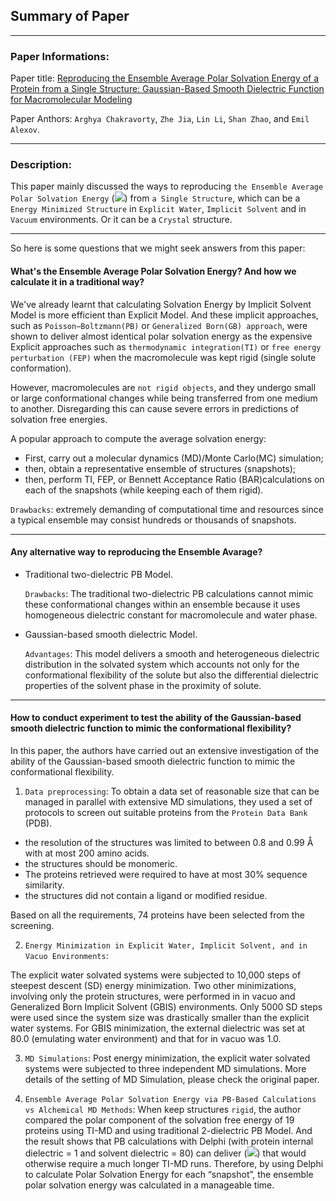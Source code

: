 
## Summary of Paper 



----
### Paper Informations:

Paper title: [Reproducing the Ensemble Average Polar Solvation Energy of a Protein from a Single Structure: Gaussian-Based Smooth Dielectric Function for Macromolecular Modeling](http://szhao.people.ua.edu/uploads/9/0/8/4/90844682/jctc18.pdf)

Paper Anthors: `Arghya Chakravorty`, `Zhe Jia`, `Lin Li`, `Shan Zhao`, and `Emil Alexov`.

-----

### Description:


This paper mainly discussed the ways to reproducing  `the Ensemble Average Polar Solvation Energy`
(<img src="https://render.githubusercontent.com/render/math?math=\Delta G^{Sol}_{pol}">) from `a Single Structure`, which can be 
a `Energy Minimized Structure` in `Explicit Water`, `Implicit Solvent` and in `Vacuum` environments. Or it can be a `Crystal` structure.

*****

So here is some questions that we might seek answers from this paper:

####  What's the Ensemble Average Polar Solvation Energy? And how we calculate it in a traditional way?

We've already learnt that calculating Solvation Energy by Implicit Solvent Model is more efficient than Explicit Model. And these implicit approaches, such as `Poisson−Boltzmann(PB)` or `Generalized Born(GB) approach`, were shown to deliver almost identical polar solvation energy as the expensive Explicit approaches such as `thermodynamic integration(TI)` or `free energy perturbation (FEP)` when the macromolecule was kept rigid (single solute conformation). 

However, macromolecules are `not rigid objects`, and they undergo small or large conformational changes while being transferred from one medium to another. Disregarding this can cause severe errors in predictions of solvation free energies.

A popular approach to compute the average solvation energy:  

- First, carry out a molecular dynamics (MD)/Monte Carlo(MC) simulation;
- then, obtain a representative ensemble of structures (snapshots); 
- then, perform TI, FEP, or Bennett Acceptance Ratio (BAR)calculations on each of the snapshots (while keeping each of them rigid).

`Drawbacks`: extremely demanding of computational time and resources since a typical ensemble may consist hundreds or thousands of snapshots.

***

####  Any alternative way to reproducing the Ensemble Avarage?
- Traditional two-dielectric PB Model.

  `Drawbacks`: The traditional two-dielectric PB calculations cannot mimic these conformational changes within an ensemble because it uses homogeneous dielectric constant for macromolecule and water phase.
  
- Gaussian-based smooth dielectric Model.
  
  `Advantages`: This model delivers a smooth and heterogeneous dielectric distribution in the solvated system which accounts not only for the conformational flexibility of the solute but also the differential dielectric properties of the solvent phase in the proximity of solute. 
  
***

####  How to conduct experiment to test the ability of the Gaussian-based smooth dielectric function to mimic the conformational flexibility?

In this paper, the authors have carried out an extensive investigation of the ability of the Gaussian-based smooth dielectric function to mimic the conformational flexibility.

1. `Data preprocessing`: To obtain a data set of reasonable size that can be managed in parallel with extensive MD simulations,  they used a set of protocols to screen out suitable proteins from the `Protein Data Bank` (PDB).

- the resolution of the structures was limited to between 0.8 and 0.99 Å with at most 200 amino acids.
- the structures should be monomeric.
- The proteins retrieved were required to have at most 30% sequence similarity.
- the structures did not contain a ligand or modified residue.

Based on all the requirements, 74 proteins have been selected from the screening.

 2. `Energy Minimization in Explicit Water, Implicit Solvent, and in Vacuo Environments`:
 
 The explicit water solvated systems were subjected to 10,000 steps of steepest descent (SD) energy minimization. Two other minimizations, involving only the protein structures, were performed in in vacuo and Generalized Born Implicit Solvent (GBIS) environments. Only 5000 SD steps were used since the system size was drastically smaller than the explicit water systems.  For GBIS minimization, the external dielectric was set at 80.0 (emulating water environment) and that for in vacuo was 1.0.

 3. `MD Simulations`: Post energy minimization, the explicit water solvated systems were subjected to three independent MD simulations. More details of the setting of MD Simulation, please check the original paper.
 
4.  `Ensemble Average Polar Solvation Energy via PB-Based Calculations vs Alchemical MD Methods`:
When keep structures `rigid`, the author compared the polar component of the solvation free energy of 19 proteins using TI-MD and using traditional 2-dielectric PB Model. And the result shows that PB calculations with Delphi (with protein internal dielectric = 1 and solvent dielectric = 80) can deliver (<img src="https://render.githubusercontent.com/render/math?math=\Delta G^{Sol}_{pol}">) that would otherwise require a much longer TI-MD runs. Therefore, by using Delphi to calculate Polar Solvation Energy for each “snapshot”, the ensemble polar solvation energy was calculated in a manageable time.






  
  
